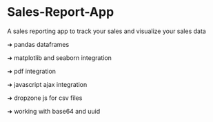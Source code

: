 # Sales-Report-App

A sales reporting app to track your sales and visualize  your sales data

➜ pandas dataframes

➜ matplotlib and seaborn integration

➜ pdf integration

➜ javascript ajax integration

➜ dropzone js for csv files

➜ working with base64 and uuid

